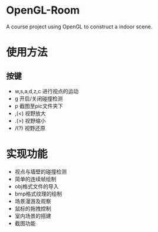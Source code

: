 # OpenGL-Room
A course project using OpenGL to construct a indoor scene.

# 使用方法
## 按键
- w,s,a,d,z,c	进行视点的运动
- g		开启/关闭碰撞检测
- p		截图至pic文件夹下
- ,(<)		视野放大
- .(>)		视野缩小
- /(?)		视野还原

# 实现功能
- 视点与墙壁的碰撞检测
- 简单的连续帧绘制
- obj格式文件的导入
- bmp格式纹理的绘制
- 场景漫游及观察
- 鼠标的拖拽控制
- 室内场景的搭建
- 截图功能